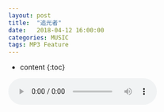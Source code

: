 ```yaml
---
layout: post
title:  "追光者"
date:   2018-04-12 16:00:00
categories: MUSIC
tags: MP3 Feature
---
```


* content
{:toc}

<audio controls controlsList="nodownload">
  <source src="/mdres/posts/2018/zgz.mp3" type="audio/mpeg"/>
Your browser does not support the audio element.
</audio>
